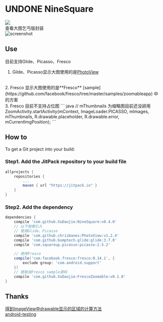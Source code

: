 # UNDONE NineSquare
[![](https://jitpack.io/v/XuDaojie/NineSquare.svg)](https://jitpack.io/#XuDaojie/NineSquare)
<br>
查看大图乞丐版封装<br>
![screenshot](https://github.com/XuDaojie/NineSquare/blob/master/art/NineSquare.gif)

## Use
目前支持Glide、Picasso、Fresco
<br>
1. Gilde、Picasso显示大图使用的是[PhotoView](https://github.com/chrisbanes/PhotoView)
<br>
2. Fresco 显示大图使用的是**Fresco** [sample](https://github.com/facebook/fresco/tree/master/samples/zoomableapp) 中的方案
<br>
3. Fresco 目前不支持占位图
``` java
// mThumbnails 为缩略图目前还没卵用
ZoomActivity.startActivity(mContext, ImageLoader.PICASSO, mImages, mThumbnails,
        R.drawable.placeholder, R.drawable.error, mCurrentImgPosition);
```

## How to
To get a Git project into your build:
### Step1. Add the JitPack repository to your build file
``` gradle
allprojects {
    repositories {
        ...
        maven { url "https://jitpack.io" }
    }
}
```
### Step2. Add the dependency
``` gradle
dependencies {
    compile 'com.github.XuDaojie:NineSquare:v0.4.0'
    // 以下按需引入
    // 使用Glide、Picasso
    compile 'com.github.chrisbanes:PhotoView:v1.2.4'
    compile 'com.github.bumptech.glide:glide:3.7.0'
    compile 'com.squareup.picasso:picasso:2.5.2'
    
    // 使用Fresco
    compile('com.facebook.fresco:fresco:0.14.1', {
        exclude group: 'com.android.support'
    })
    // 提取自Fresco sample源码
    compile 'com.github.XuDaojie:FrescoZoomable:v0.1.0'
}
```

## Thanks 
[得到ImageView中drawable显示的区域的计算方法](http://www.cnblogs.com/tianzhijiexian/p/4104836.html)
<br>[android-testing](https://github.com/googlesamples/android-testing)